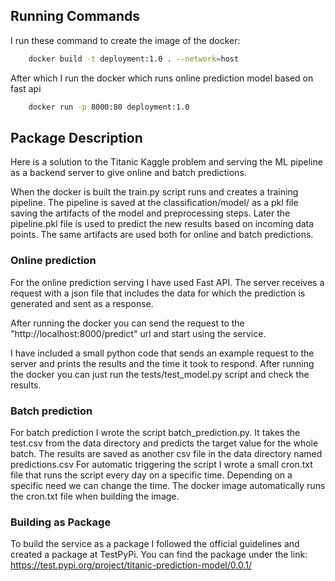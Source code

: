 ## Running Commands
I run these command to create the image of the docker:
```bash
    docker build -t deployment:1.0 . --network=host
```
After which I run the docker which runs online prediction model based on fast api
```bash
    docker run -p 8000:80 deployment:1.0
```

## Package Description

Here is a solution to the Titanic Kaggle problem 
and serving the ML pipeline as a backend server to give online and batch predictions.

When the docker is built the train.py script runs and creates a training pipeline. 
The pipeline is saved at the classification/model/ as a pkl file saving the 
artifacts of the model and preprocessing steps. 
Later the pipeline.pkl file is used to predict the new results based on incoming data points.
The same artifacts are used both for online and batch predictions.

### Online prediction

For the online prediction serving I have used Fast API. 
The server receives a request with a json file that includes the data 
for which the prediction is generated and sent as a response.

After running the docker you can send the request 
to the "http://localhost:8000/predict" url and start using the service.

I have included a small python code that sends an example request 
to the server and prints the results and the time it took to respond.
After running the docker you can just run the tests/test_model.py script 
and check the results.

### Batch prediction

For batch prediction I wrote the script batch_prediction.py. 
It takes the test.csv from the data directory and predicts the target value for the whole batch.
The results are saved as another csv file in the data directory named predictions.csv
For automatic triggering the script I wrote a small cron.txt file that runs the script every day 
on a specific time. Depending on a specific need we can change the time. The docker image automatically 
runs the cron.txt file when building the image.

### Building as Package

To build the service as a package I followed the official guidelines and created a package at TestPyPi.
You can find the package under the link: https://test.pypi.org/project/titanic-prediction-model/0.0.1/
